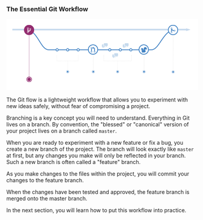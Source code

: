 ### The Essential Git Workflow

![Git Workflow](/img/git-workflow.png)

The Git flow is a lightweight workflow that allows you to experiment with new ideas safely, without fear of compromising a project.

Branching is a key concept you will need to understand. Everything in Git lives on a branch. By convention, the "blessed" or "canonical" version of your project lives on a branch called `master`.

When you are ready to experiment with a new feature or fix a bug, you create a new branch of the project. The branch will look exactly like `master` at first, but any changes you make will only be reflected in your branch. Such a new branch is often called a "feature" branch.

As you make changes to the files within the project, you will commit your changes to the feature branch.

When the changes have been tested and approved, the feature branch is merged onto the master branch.

In the next section, you will learn how to put this workflow into practice.
